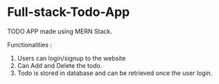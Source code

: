 # Full-stack-Todo-App

TODO APP made using MERN Stack.


Functionalities  : 
1. Users can login/signup to the website
2. Can Add and Delete the todo.
3. Todo is stored in database and can be retrieved once the user login.
